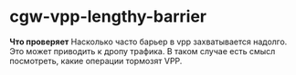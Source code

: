 # cgw-vpp-lengthy-barrier

**Что проверяет**
Насколько часто барьер в vpp захватывается надолго. Это может приводить к дропу трафика. В таком случае есть смысл посмотреть, какие операции тормозят VPP.
